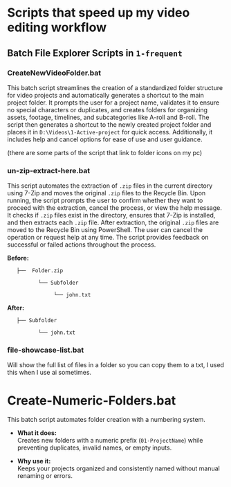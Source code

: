 # Scripts that speed up my video editing workflow

## Batch File Explorer Scripts in `1-frequent`

### CreateNewVideoFolder.bat

This batch script streamlines the creation of a standardized folder structure for video projects and automatically generates a shortcut to the main project folder. It prompts the user for a project name, validates it to ensure no special characters or duplicates, and creates folders for organizing assets, footage, timelines, and subcategories like A-roll and B-roll. The script then generates a shortcut to the newly created project folder and places it in `D:\Videos\1-Active-project` for quick access. Additionally, it includes help and cancel options for ease of use and user guidance.

(there are some parts of the script that link to folder icons on my pc)

### un-zip-extract-here.bat

This script automates the extraction of `.zip` files in the current directory using 7-Zip and moves the original `.zip` files to the Recycle Bin. Upon running, the script prompts the user to confirm whether they want to proceed with the extraction, cancel the process, or view the help message. It checks if `.zip` files exist in the directory, ensures that 7-Zip is installed, and then extracts each `.zip` file. After extraction, the original `.zip` files are moved to the Recycle Bin using PowerShell. The user can cancel the operation or request help at any time. The script provides feedback on successful or failed actions throughout the process.

**Before:**

       ├──  Folder.zip

              └── Subfolder 
       
                   └── john.txt 
**After:**

       ├── Subfolder
  
              └── john.txt




### file-showcase-list.bat

Will show the full list of files in a folder so you can copy them to a txt, I used this when I use ai sometimes.


# Create-Numeric-Folders.bat

This batch script automates folder creation with a numbering system.  

- **What it does:**  
  Creates new folders with a numeric prefix (`01-ProjectName`) while preventing duplicates, invalid names, or empty inputs.  

- **Why use it:**  
  Keeps your projects organized and consistently named without manual renaming or errors.
